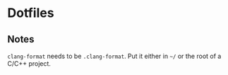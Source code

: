 # Dotfiles

## Notes

`clang-format` needs to be `.clang-format`.  Put it either in `~/` or the root of a C/C++ project.
